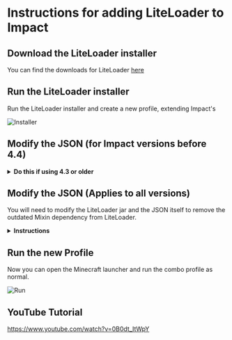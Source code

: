 # Instructions for adding LiteLoader to Impact

## Download the LiteLoader installer

You can find the downloads for LiteLoader [here](https://www.liteloader.com/download)

## Run the LiteLoader installer

Run the LiteLoader installer and create a new profile, extending Impact's

![Installer](https://i.imgur.com/8NnyH1a.png)

## Modify the JSON (for Impact versions before 4.4)

<details>
  
  <summary><strong>Do this if using 4.3 or older</strong></summary>

Find the new Impact+LiteLoader combo JSON that the installer created, and modify the last argument to read as follows:

![Modify](https://i.imgur.com/6AFFegt.png)

</details>

## Modify the JSON (Applies to all versions)

You will need to modify the LiteLoader jar and the JSON itself to remove the outdated Mixin dependency from LiteLoader.

<details><summary><strong>Instructions</strong></summary>

### 1) Delete the Mixin version from the LiteLoader jar

Delete the "org" folder in the root directory of the LiteLoader jar, it should only contain Mixin so this will be fine. Mine is already deleted.

![image](https://user-images.githubusercontent.com/24485393/52526197-e4eed380-2c7a-11e9-99fb-87880ad29887.png)

### 2) Remove the URL from the LiteLoader JSON
> Psst! If your game wont launch, leave the url field there, but replace it with `"https://www.google.com"`

This will prevent the LiteLoader jar from being "fixed" and having the Mixin version restored. Below is what it should look like once removed.

![image](https://user-images.githubusercontent.com/24485393/52526233-34cd9a80-2c7b-11e9-9255-e770420ed389.png)


</details>

## Run the new Profile

Now you can open the Minecraft launcher and run the combo profile as normal.

![Run](https://i.imgur.com/J5wWJt9.png)

## YouTube Tutorial 
https://www.youtube.com/watch?v=0B0dt_ItWpY
